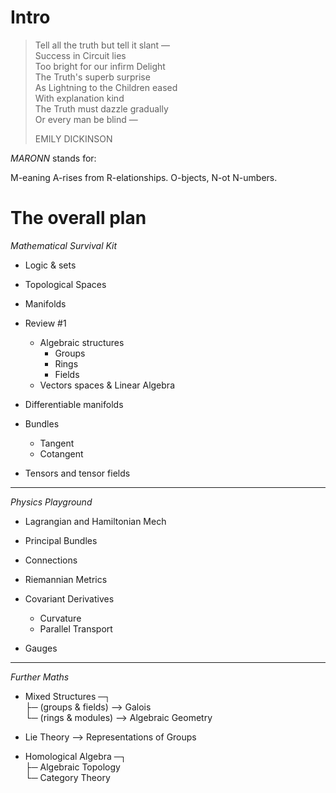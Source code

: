 # Intro


> Tell all the truth but tell it slant — <br>
> Success in Circuit lies <br>
> Too bright for our infirm Delight <br>
> The Truth's superb surprise <br>
> As Lightning to the Children eased <br>
> With explanation kind <br> 
> The Truth must dazzle gradually <br>
> Or every man be blind — <br> 
>
> EMILY DICKINSON 



*MARONN* stands for:


M-eaning
A-rises
from
R-elationships.
O-bjects,
N-ot
N-umbers.




# The overall plan

_Mathematical Survival Kit_
- Logic & sets
- Topological Spaces
- Manifolds
- Review #1
  - Algebraic structures
    - Groups
    - Rings
    - Fields
  - Vectors spaces & Linear Algebra

- Differentiable manifolds
- Bundles
  - Tangent
  - Cotangent
- Tensors and tensor fields

-----
_Physics Playground_
- Lagrangian and Hamiltonian Mech

- Principal Bundles
- Connections
- Riemannian Metrics

- Covariant Derivatives
  - Curvature
  - Parallel Transport

- Gauges


-----
_Further Maths_

- Mixed Structures ─┐<br>
                    ├─ (groups & fields) --> Galois<br>
                    └─ (rings & modules) --> Algebraic Geometry

- Lie Theory --> Representations of Groups

- Homological Algebra ─┐<br>
                       ├─ Algebraic Topology<br>
                       └─ Category Theory

